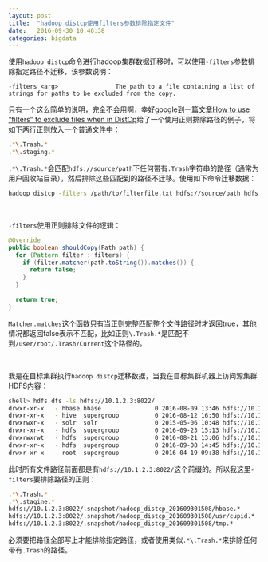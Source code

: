 ```yaml
---
layout: post
title:  "hadoop distcp使用filters参数排除指定文件"
date:   2016-09-30 10:46:38
categories: bigdata
---
```


使用`hadoop distcp`命令进行hadoop集群数据迁移时，可以使用`-filters`参数排除指定路径不迁移，该参数说明：

```
-filters <arg>                The path to a file containing a list of strings for paths to be excluded from the copy.
```

只有一个这么简单的说明，完全不会用啊，幸好google到一篇文章[How to use “filters” to exclude files when in DistCp](http://www.ericlin.me/how-to-use-filters-to-exclude-files-when-in-distcp)给了一个使用正则排除路径的例子，将如下两行正则放入一个普通文件中：

```bash
.*\.Trash.*
.*\.staging.*
```
`.*\.Trash.*`会匹配`hdfs://source/path`下任何带有`.Trash`字符串的路径（通常为用户回收站目录），然后排除这些匹配到的路径不迁移。使用如下命令迁移数据：

```bash
hadoop distcp -filters /path/to/filterfile.txt hdfs://source/path hdfs://destination/path
```

<br />
    
`-filters`使用正则排除文件的逻辑：

```java
@Override
public boolean shouldCopy(Path path) {
  for (Pattern filter : filters) {
    if (filter.matcher(path.toString()).matches()) {
      return false;
    }
  }
   
  return true;
}
```
`Matcher.matches`这个函数只有当正则完整匹配整个文件路径时才返回true，其他情况都返回false表示不匹配，比如正则`\.Trash.*`是匹配不到`/user/root/.Trash/Current`这个路径的。

<br />
    
我是在目标集群执行`hadoop distcp`迁移数据，当我在目标集群机器上访问源集群HDFS内容：

```bash
shell> hdfs dfs -ls hdfs://10.1.2.3:8022/
drwxr-xr-x   - hbase hbase               0 2016-08-09 13:46 hdfs://10.1.2.3:8022/hbase
drwxr-xr-x   - hive  supergroup          0 2016-08-12 16:50 hdfs://10.1.2.3:8022/home
drwxrwxr-x   - solr  solr                0 2015-05-06 10:48 hdfs://10.1.2.3:8022/solr
drwxr-xr-x   - hdfs  supergroup          0 2016-09-23 15:13 hdfs://10.1.2.3:8022/system
drwxrwxrwt   - hdfs  supergroup          0 2016-08-21 13:06 hdfs://10.1.2.3:8022/tmp
drwxr-xr-x   - hdfs  supergroup          0 2016-09-08 14:45 hdfs://10.1.2.3:8022/user
drwxr-xr-x   - root  supergroup          0 2016-04-19 09:38 hdfs://10.1.2.3:8022/usr
```
此时所有文件路径前面都是有`hdfs://10.1.2.3:8022/`这个前缀的。所以我这里`-filters`要排除路径的正则：

```bash
.*\.Trash.*
.*\.stagine.*
hdfs://10.1.2.3:8022/.snapshot/hadoop_distcp_201609301508/hbase.*
hdfs://10.1.2.3:8022/.snapshot/hadoop_distcp_201609301508/usr/cupid.*
hdfs://10.1.2.3:8022/.snapshot/hadoop_distcp_201609301508/tmp.*
```
必须要把路径全部写上才能排除指定路径，或者使用类似`.*\.Trash.*`来排除任何带有`.Trash`的路径。


